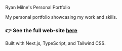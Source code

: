 Ryan Milne's Personal Portfolio

My personal portfolio showcasing my work and skills.

### 👉 See the full web-site [here](https://ryanmilne.com)

Built with Next.js, TypeScript, and Tailwind CSS.
